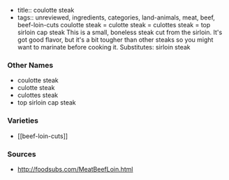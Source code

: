 - title:: coulotte steak
- tags:: unreviewed, ingredients, categories, land-animals, meat, beef, beef-loin-cuts
coulotte steak = culotte steak = culottes steak = top sirloin cap steak This is a small, boneless steak cut from the sirloin. It's got good flavor, but it's a bit tougher than other steaks so you might want to marinate before cooking it. Substitutes: sirloin steak

### Other Names

* coulotte steak
* culotte steak
* culottes steak
* top sirloin cap steak

### Varieties

* [[beef-loin-cuts]]

### Sources
* http://foodsubs.com/MeatBeefLoin.html
